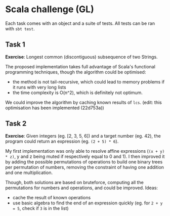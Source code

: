 # Scala challenge (GL)

Each task comes with an object and a suite of tests. All tests can be ran with `sbt test`.

## Task 1

**Exercise**: Longest common (discontiguous) subsequence of two Strings.

The proposed implementation takes full advantage of Scala's functional programming techniques, though the algorithm could be optimised:
* the method is not tail-recursive, which could lead to memory problems if it runs with very long lists
* the time complexity is O(n^2), which is definitely not optimum.

We could improve the algorithm by caching known results of `lcs`. (edit: this optimisation has been implemented (22d753a))

## Task 2

**Exercise**: Given integers (eg. [2, 3, 5, 6]) and a target number (eg. 42), the program could return an expression (eg. `(2 + 5) * 6`).

My first implementation was only able to resolve affine expressions (`(x + y) * z)`, y and z being muted if respectively equal to 0 and 1).
I then improved it by adding the possible permutations of operations to build one binary trees per permutation of numbers, removing the constraint of having one addition and one multiplication.

Though, both solutions are based on bruteforce, computing all the permutations for numbers and operations, and could be improved. Ideas:
* cache the result of known operations
* use basic algebra to find the end of an expression quickly (eg. for `2 + y = 5`, check if `3` is in the list)